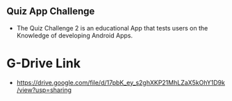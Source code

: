 ## Quiz App Challenge
- The Quiz Challenge 2 is an educational App that tests users on the Knowledge of developing Android Apps.

# G-Drive Link

- https://drive.google.com/file/d/17pbK_ey_s2ghXKP21MhLZaX5kOhY1D9k/view?usp=sharing